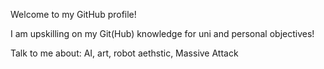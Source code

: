 Welcome to my GitHub profile!

I am upskilling on my Git(Hub) knowledge for uni and personal objectives!

Talk to me about: AI, art, robot aethstic, Massive Attack
